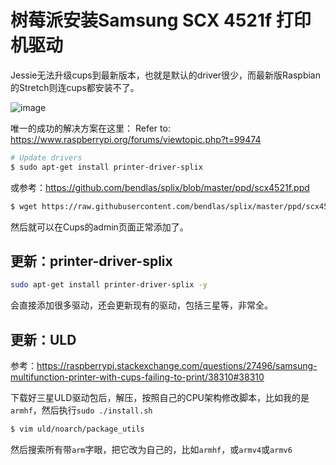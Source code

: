 # 树莓派安装Samsung SCX 4521f 打印机驱动

Jessie无法升级cups到最新版本，也就是默认的driver很少，而最新版Raspbian的Stretch则连cups都安装不了。

![image](https://user-images.githubusercontent.com/14041622/57983554-be181880-7a85-11e9-9c1b-14f37072551a.png)


唯一的成功的解决方案在这里：
Refer to: https://www.raspberrypi.org/forums/viewtopic.php?t=99474

```sh
# Update drivers
$ sudo apt-get install printer-driver-splix
```

或参考：https://github.com/bendlas/splix/blob/master/ppd/scx4521f.ppd
```sh
$ wget https://raw.githubusercontent.com/bendlas/splix/master/ppd/scx4521f.ppd
```

然后就可以在Cups的admin页面正常添加了。



## 更新：printer-driver-splix

```sh
sudo apt-get install printer-driver-splix -y
```

会直接添加很多驱动，还会更新现有的驱动，包括三星等，非常全。


## 更新：ULD

参考：https://raspberrypi.stackexchange.com/questions/27496/samsung-multifunction-printer-with-cups-failing-to-print/38310#38310

下载好三星ULD驱动包后，解压，按照自己的CPU架构修改脚本，比如我的是`armhf`，然后执行`sudo ./install.sh`

```sh
$ vim uld/noarch/package_utils
```
然后搜索所有带`arm`字眼，把它改为自己的，比如`armhf`，或`armv4`或`armv6`